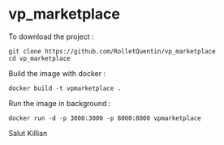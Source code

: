 # vp_marketplace

To download the project :
```
git clone https://github.com/RolletQuentin/vp_marketplace
cd vp_marketplace
```

Build the image with docker :
```
docker build -t vpmarketplace .
```

Run the image in background :
```
docker run -d -p 3000:3000 -p 8000:8000 vpmarketplace
```

Salut Killian
